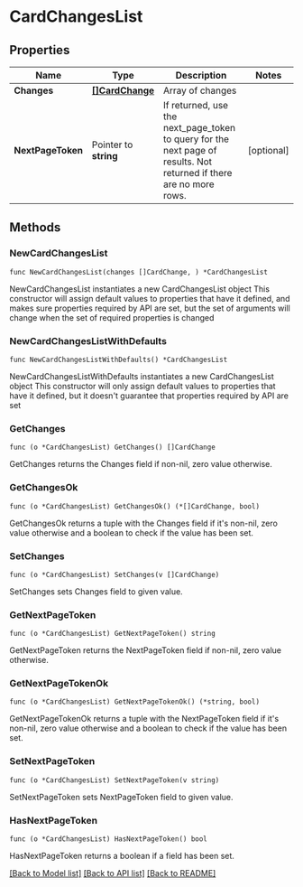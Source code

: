 # CardChangesList

## Properties

Name | Type | Description | Notes
------------ | ------------- | ------------- | -------------
**Changes** | [**[]CardChange**](CardChange.md) | Array of changes | 
**NextPageToken** | Pointer to **string** | If returned, use the next_page_token to query for the next page of results. Not returned if there are no more rows. | [optional] 

## Methods

### NewCardChangesList

`func NewCardChangesList(changes []CardChange, ) *CardChangesList`

NewCardChangesList instantiates a new CardChangesList object
This constructor will assign default values to properties that have it defined,
and makes sure properties required by API are set, but the set of arguments
will change when the set of required properties is changed

### NewCardChangesListWithDefaults

`func NewCardChangesListWithDefaults() *CardChangesList`

NewCardChangesListWithDefaults instantiates a new CardChangesList object
This constructor will only assign default values to properties that have it defined,
but it doesn't guarantee that properties required by API are set

### GetChanges

`func (o *CardChangesList) GetChanges() []CardChange`

GetChanges returns the Changes field if non-nil, zero value otherwise.

### GetChangesOk

`func (o *CardChangesList) GetChangesOk() (*[]CardChange, bool)`

GetChangesOk returns a tuple with the Changes field if it's non-nil, zero value otherwise
and a boolean to check if the value has been set.

### SetChanges

`func (o *CardChangesList) SetChanges(v []CardChange)`

SetChanges sets Changes field to given value.


### GetNextPageToken

`func (o *CardChangesList) GetNextPageToken() string`

GetNextPageToken returns the NextPageToken field if non-nil, zero value otherwise.

### GetNextPageTokenOk

`func (o *CardChangesList) GetNextPageTokenOk() (*string, bool)`

GetNextPageTokenOk returns a tuple with the NextPageToken field if it's non-nil, zero value otherwise
and a boolean to check if the value has been set.

### SetNextPageToken

`func (o *CardChangesList) SetNextPageToken(v string)`

SetNextPageToken sets NextPageToken field to given value.

### HasNextPageToken

`func (o *CardChangesList) HasNextPageToken() bool`

HasNextPageToken returns a boolean if a field has been set.


[[Back to Model list]](../README.md#documentation-for-models) [[Back to API list]](../README.md#documentation-for-api-endpoints) [[Back to README]](../README.md)


